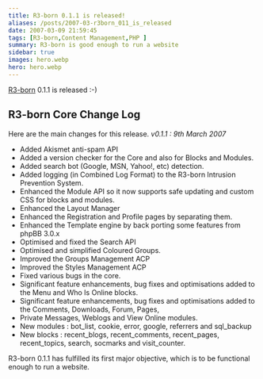 ```yaml
---
title: R3-born 0.1.1 is released!
aliases: /posts/2007-03-r3born_011_is_released
date: 2007-03-09 21:59:45
tags: [R3-born,Content Management,PHP ]
summary: R3-born is good enough to run a website
sidebar: true
images: hero.webp
hero: hero.webp
---
```


[R3-born](http://www.sourceforge.net/projects/r3-born/) 0.1.1 is released :-)

## R3-born Core Change Log

Here are the main changes for this release. _v0.1.1 : 9th March 2007_

  * Added Akismet anti-spam API
  * Added a version checker for the Core and also for Blocks and Modules.
  * Added search bot (Google, MSN, Yahoo!, etc) detection.
  * Added logging (in Combined Log Format) to the R3-born Intrusion Prevention System.
  * Enhanced the Module API so it now supports safe updating and custom CSS for blocks and modules.
  * Enhanced the Layout Manager
  * Enhanced the Registration and Profile pages by separating them.
  * Enhanced the Template engine by back porting some features from phpBB 3.0.x
  * Optimised and fixed the Search API
  * Optimised and simplified Coloured Groups.
  * Improved the Groups Management ACP
  * Improved the Styles Management ACP
  * Fixed various bugs in the core.
  * Significant feature enhancements, bug fixes and optimisations added to the Menu and Who Is Online blocks.
  * Significant feature enhancements, bug fixes and optimisations added to the Comments, Downloads, Forum, Pages,
  * Private Messages, Weblogs and View Online modules.
  * New modules : bot_list, cookie, error, google, referrers and sql_backup
  * New blocks : recent_blogs, recent_comments, recent_pages, recent_topics, search, socmarks and visit_counter.

R3-born 0.1.1 has fulfilled its first major objective, which is to be functional
enough to run a website.
